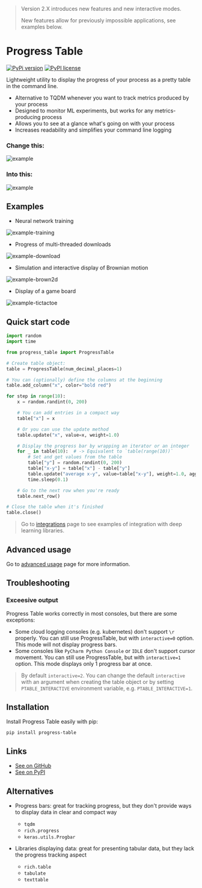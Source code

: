 > Version 2.X introduces new features and new interactive modes.
>
> New features allow for previously impossible applications, see examples below.

# Progress Table

[![PyPi version](https://img.shields.io/badge/dynamic/json?label=latest&query=info.version&url=https%3A%2F%2Fpypi.org%2Fpypi%2Fprogress-table%2Fjson)](https://pypi.org/project/progress-table)
[![PyPI license](https://img.shields.io/badge/dynamic/json?label=license&query=info.license&url=https%3A%2F%2Fpypi.org%2Fpypi%2Fprogress-table%2Fjson)](https://pypi.org/project/progress-table)

Lightweight utility to display the progress of your process as a pretty table in the command line.

* Alternative to TQDM whenever you want to track metrics produced by your process
* Designed to monitor ML experiments, but works for any metrics-producing process
* Allows you to see at a glance what's going on with your process
* Increases readability and simplifies your command line logging

### Change this:

![example](https://github.com/gahaalt/progress-table/blob/main/images/progress-before3.gif?raw=true)

### Into this:

![example](https://github.com/gahaalt/progress-table/blob/main/images/progress-after4.gif?raw=true)

## Examples

* Neural network training

![example-training](images/examples-training.gif)

* Progress of multi-threaded downloads

![example-download](images/examples-download.gif)

* Simulation and interactive display of Brownian motion

![example-brown2d](images/examples-brown2d.gif)

* Display of a game board

![example-tictactoe](images/examples-tictactoe.gif)

## Quick start code

```python
import random
import time

from progress_table import ProgressTable

# Create table object:
table = ProgressTable(num_decimal_places=1)

# You can (optionally) define the columns at the beginning
table.add_column("x", color="bold red")

for step in range(10):
    x = random.randint(0, 200)

    # You can add entries in a compact way
    table["x"] = x

    # Or you can use the update method
    table.update("x", value=x, weight=1.0)

    # Display the progress bar by wrapping an iterator or an integer
    for _ in table(10):  # -> Equivalent to `table(range(10))`
        # Set and get values from the table
        table["y"] = random.randint(0, 200)
        table["x-y"] = table["x"] - table["y"]
        table.update("average x-y", value=table["x-y"], weight=1.0, aggregate="mean")
        time.sleep(0.1)

    # Go to the next row when you're ready
    table.next_row()

# Close the table when it's finished
table.close()

```

> Go to [integrations](https://github.com/sjmikler/progress-table/blob/main/docs/integrations.md)
> page to see examples of integration with deep learning libraries.

## Advanced usage

Go to [advanced usage](https://github.com/sjmikler/progress-table/blob/main/docs/advanced-usage.md) page for more information.

## Troubleshooting

### Exceesive output

Progress Table works correctly in most consoles, but there are some exceptions:

* Some cloud logging consoles (e.g. kubernetes) don't support `\r` properly.
  You can still use ProgressTable, but with `interactive=0` option. This mode will not display progress bars.
* Some consoles like `PyCharm Python Console` or `IDLE` don't support cursor movement.
  You can still use ProgressTable, but with `interactive=1` option. This mode displays only 1 progress bar at once.

> By default `interactive=2`. You can change the default `interactive` with an argument when creating the table object
> or by setting `PTABLE_INTERACTIVE` environment variable, e.g. `PTABLE_INTERACTIVE=1`.

## Installation

Install Progress Table easily with pip:

```
pip install progress-table
```

## Links

* [See on GitHub](https://github.com/gahaalt/progress-table)
* [See on PyPI](https://pypi.org/project/progress-table)

## Alternatives

* Progress bars: great for tracking progress, but they don't provide ways to display data in clear and compact way
    * `tqdm`
    * `rich.progress`
    * `keras.utils.Progbar`

* Libraries displaying data: great for presenting tabular data, but they lack the progress tracking aspect
    * `rich.table`
    * `tabulate`
    * `texttable`
